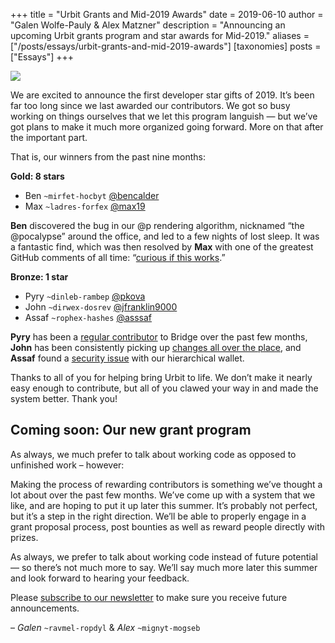 +++
title = "Urbit Grants and Mid-2019 Awards"
date = 2019-06-10
author = "Galen Wolfe-Pauly & Alex Matzner"
description = "Announcing an upcoming Urbit grants program and star awards for Mid-2019."
aliases = ["/posts/essays/urbit-grants-and-mid-2019-awards"]
[taxonomies]
posts = ["Essays"]
+++

![](https://media.urbit.org/site/posts/essays/urbit-grants-and-mid-2019-awards-1.jpg)

We are excited to announce the first developer star gifts of 2019. It’s been far too long since we last awarded our contributors. We got so busy working on things ourselves that we let this program languish — but we’ve got plans to make it much more organized going forward. More on that after the important part.

That is, our winners from the past nine months:

**Gold: 8 stars**

- Ben `~mirfet-hocbyt` [@bencalder](https://github.com/bencalder)
- Max `~ladres-forfex` [@max19](https://github.com/max19)

**Ben** discovered the bug in our @p rendering algorithm, nicknamed “the @pocalypse” around the office, and led to a few nights of lost sleep. It was a fantastic find, which was then resolved by **Max** with one of the greatest GitHub comments of all time: “[curious if this works](https://github.com/urbit/arvo/issues/1105#issuecomment-472585937).”

**Bronze: 1 star**

- Pyry `~dinleb-rambep` [@pkova](https://github.com/pkova)
- John `~dirwex-dosrev` [@jfranklin9000](https://github.com/jfranklin9000)
- Assaf `~rophex-hashes` [@asssaf](https://github.com/asssaf)

**Pyry** has been a [regular contributor](https://github.com/urbit/bridge/graphs/contributors) to Bridge over the past few months, **John** has been consistently picking up [changes all over the place](https://github.com/jfranklin9000), and **Assaf** found a [security issue](https://github.com/urbit/urbit-key-generation/issues/55) with our hierarchical wallet. 

Thanks to all of you for helping bring Urbit to life. We don’t make it nearly easy enough to contribute, but all of you clawed your way in and made the system better. Thank you!

## Coming soon: Our new grant program

As always, we much prefer to talk about working code as opposed to unfinished work – however: 

Making the process of rewarding contributors is something we’ve thought a lot about over the past few months. We’ve come up with a system that we like, and are hoping to put it up later this summer. It’s probably not perfect, but it’s a step in the right direction. We’ll be able to properly engage in a grant proposal process, post bounties as well as reward people directly with prizes.

As always, we prefer to talk about working code instead of future potential — so there’s not much more to say. We’ll say much more later this summer and look forward to hearing your feedback. 

Please [subscribe to our newsletter](http://eepurl.com/b7x7hj) to make sure you receive future announcements.

– *Galen* `~ravmel-ropdyl` & *Alex* `~mignyt-mogseb`